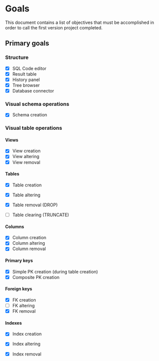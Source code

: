# Goals
This document contains a list of objectives that must be accomplished in order to call the first version project completed.

## Primary goals

### Structure
- [x] SQL Code editor
- [x] Result table
- [x] History panel
- [X] Tree browser
- [X] Database connector

### Visual schema operations
- [x] Schema creation
  
### Visual table operations

#### Views
- [x] View creation
- [X] View altering
- [X] View removal

#### Tables
- [x] Table creation
- [X] Table altering
- [X] Table removal (DROP)
- [ ] Table clearing (TRUNCATE)


#### Columns

- [x] Column creation
- [X] Column altering
- [X] Column removal

#### Primary keys
- [x] Simple PK creation (during table creation)
- [x] Composite PK creation

#### Foreign keys

- [x] FK creation
- [ ] FK altering
- [X] FK removal

#### Indexes

- [x] Index creation
- [X] Index altering
- [X] Index removal
  
  
